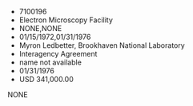 * 7100196
* Electron Microscopy Facility
* NONE,NONE
* 01/15/1972,01/31/1976
* Myron Ledbetter, Brookhaven National Laboratory
* Interagency Agreement
* name not available
* 01/31/1976
* USD 341,000.00

NONE